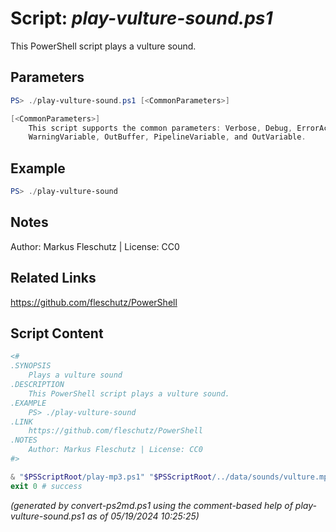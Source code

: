 Script: *play-vulture-sound.ps1*
========================

This PowerShell script plays a vulture sound.

Parameters
----------
```powershell
PS> ./play-vulture-sound.ps1 [<CommonParameters>]

[<CommonParameters>]
    This script supports the common parameters: Verbose, Debug, ErrorAction, ErrorVariable, WarningAction, 
    WarningVariable, OutBuffer, PipelineVariable, and OutVariable.
```

Example
-------
```powershell
PS> ./play-vulture-sound

```

Notes
-----
Author: Markus Fleschutz | License: CC0

Related Links
-------------
https://github.com/fleschutz/PowerShell

Script Content
--------------
```powershell
<#
.SYNOPSIS
	Plays a vulture sound
.DESCRIPTION
	This PowerShell script plays a vulture sound.
.EXAMPLE
	PS> ./play-vulture-sound
.LINK
	https://github.com/fleschutz/PowerShell
.NOTES
	Author: Markus Fleschutz | License: CC0
#>

& "$PSScriptRoot/play-mp3.ps1" "$PSScriptRoot/../data/sounds/vulture.mp3"
exit 0 # success
```

*(generated by convert-ps2md.ps1 using the comment-based help of play-vulture-sound.ps1 as of 05/19/2024 10:25:25)*
